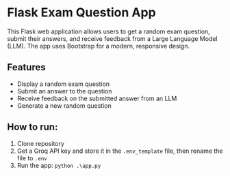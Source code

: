 # Flask Exam Question App

This Flask web application allows users to get a random exam question, submit their answers, and receive feedback from a Large Language Model (LLM). The app uses Bootstrap for a modern, responsive design.

## Features

- Display a random exam question
- Submit an answer to the question
- Receive feedback on the submitted answer from an LLM
- Generate a new random question

## How to run:

1. Clone repository
2. Get a Groq API key and store it in the `.env_template` file, then rename the file to `.env`
3. Run the app: `python .\app.py` 


